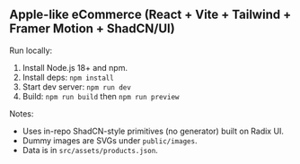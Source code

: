 ## Apple-like eCommerce (React + Vite + Tailwind + Framer Motion + ShadCN/UI)

Run locally:

1) Install Node.js 18+ and npm.
2) Install deps: `npm install`
3) Start dev server: `npm run dev`
4) Build: `npm run build` then `npm run preview`

Notes:
- Uses in-repo ShadCN-style primitives (no generator) built on Radix UI.
- Dummy images are SVGs under `public/images`.
- Data is in `src/assets/products.json`.
